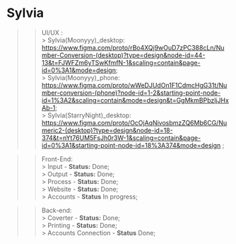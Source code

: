 # Sylvia

>> UI/UX : <br> 
          > Sylvia(Moonyyy)_desktop: https://www.figma.com/proto/rBo4XQj9wOuD7zPC388cLn/Number-Conversion-(desktop)?type=design&node-id=44-13&t=FJWFZm6yTSwKfmfN-1&scaling=contain&page-id=0%3A1&mode=design; <br>
          > Sylvia(Moonyyy)_phone: https://www.figma.com/proto/wWeDJUdOn1F1CdmcHgG31t/Number-conversion-(phone)?node-id=1-2&starting-point-node-id=1%3A2&scaling=contain&mode=design&t=GgMkmBPbzljJHxAb-1; <br>
          > Sylvia(StarryNight)_desktop: https://www.figma.com/proto/OcOjAqNivosbmzZQ6Mb6CG/Numeric2-(desktop)?type=design&node-id=18-374&t=nYt76UM5FsJh0r3W-1&scaling=contain&page-id=0%3A1&starting-point-node-id=18%3A374&mode=design ; <br>

>> Front-End:<br>
          > Input - **Status:** Done; <br>
          > Output - **Status:** Done;<br>
          > Process - **Status:** Done;<br>
          > Website - **Status:** Done;<br>
          > Accounts - **Status** In progress; <br>

>> Back-end:<br>
          > Coverter - **Status:** Done;<br>
          > Printing - **Status:** Done;<br>
          > Accounts Connection - **Status** Done; <br>


